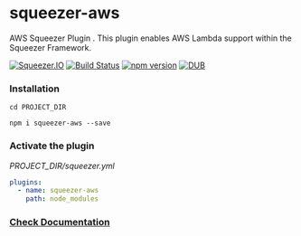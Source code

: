 # squeezer-aws
AWS Squeezer Plugin  . This plugin enables AWS Lambda support within the Squeezer Framework.

[![Squeezer.IO](https://cdn.rawgit.com/SqueezerIO/squeezer/9a010c35/docs/gitbook/images/badge.svg)](https://Squeezer.IO)
[![Build Status](https://travis-ci.org/SqueezerIO/squeezer-aws.svg?branch=master)](https://travis-ci.org/SqueezerIO/squeezer-aws)
[![npm version](https://badge.fury.io/js/squeezer-aws.svg)](https://badge.fury.io/js/squeezer-aws)
[![DUB](https://img.shields.io/dub/l/vibe-d.svg)]()

### Installation

`cd PROJECT_DIR`

`npm i squeezer-aws --save`

### Activate the plugin

*PROJECT_DIR/squeezer.yml*

```yaml
plugins:
  - name: squeezer-aws
    path: node_modules
```

### [Check Documentation](https://docs.squeezer.io/clouds/aws/aws.html)

